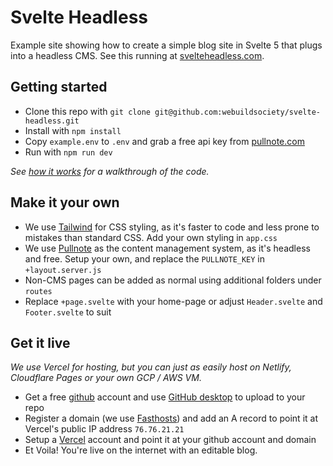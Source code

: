 # Svelte Headless
Example site showing how to create a simple blog site in Svelte 5 that plugs into a headless CMS.
See this running at [svelteheadless.com](https://www.svelteheadless.com/).

## Getting started
- Clone this repo with `git clone git@github.com:webuildsociety/svelte-headless.git`
- Install with `npm install`
- Copy `example.env` to `.env` and grab a free api key from [pullnote.com](https://pullnote.com)
- Run with `npm run dev`

*See [how it works](https://svelteheadless.com/blog/how-it-works) for a walkthrough of the code.*

## Make it your own
- We use [Tailwind](https://tailwindcss.com/) for CSS styling, as it's faster to code and less prone to mistakes than standard CSS. Add your own styling in `app.css`
- We use [Pullnote](https://pullnote.com) as the content management system, as it's headless and free. Setup your own, and replace the `PULLNOTE_KEY` in `+layout.server.js`
- Non-CMS pages can be added as normal using additional folders under `routes`
- Replace `+page.svelte` with your home-page or adjust `Header.svelte` and `Footer.svelte` to suit

## Get it live
*We use Vercel for hosting, but you can just as easily host on Netlify, Cloudflare Pages or your own GCP / AWS VM.*
- Get a free [github](https://github.com) account and use [GitHub desktop](https://desktop.github.com/) to upload to your repo
- Register a domain (we use [Fasthosts](https://fasthosts.co.uk)) and add an A record to point it at Vercel's public IP address `76.76.21.21`
- Setup a [Vercel](https://vercel.com) account and point it at your github account and domain
- Et Voila! You're live on the internet with an editable blog.